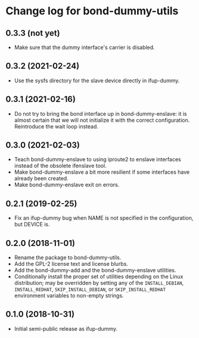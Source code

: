 # Change log for bond-dummy-utils

## 0.3.3 (not yet)

- Make sure that the dummy interface's carrier is disabled.

## 0.3.2 (2021-02-24)

- Use the sysfs directory for the slave device directly in ifup-dummy.

## 0.3.1 (2021-02-16)
- Do not try to bring the bond interface up in bond-dummy-enslave:
  it is almost certain that we will not initialize it with the correct
  configuration. Reintroduce the wait loop instead.

## 0.3.0 (2021-02-03)
- Teach bond-dummy-enslave to using iproute2 to enslave interfaces
  instead of the obsolete ifenslave tool.
- Make bond-dummy-enslave a bit more resilient if some interfaces have
  already been created.
- Make bond-dummy-enslave exit on errors.

## 0.2.1 (2019-02-25)

- Fix an ifup-dummy bug when NAME is not specified in
  the configuration, but DEVICE is.

## 0.2.0 (2018-11-01)

- Rename the package to bond-dummy-utils.
- Add the GPL-2 license text and license blurbs.
- Add the bond-dummy-add and the bond-dummy-enslave utilities.
- Conditionally install the proper set of utilities depending on
  the Linux distribution; may be overridden by setting any of
  the `INSTALL_DEBIAN`, `INSTALL_REDHAT`, `SKIP_INSTALL_DEBIAN`, or
  `SKIP_INSTALL_REDHAT` environment variables to non-empty strings.

## 0.1.0 (2018-10-31)

- Initial semi-public release as ifup-dummy.
